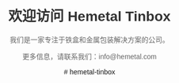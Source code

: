 <!DOCTYPE html>
<html lang="zh-CN">
<head>
    <meta charset="UTF-8">
    <meta name="viewport" content="width=device-width, initial-scale=1.0">
    <title>Hemetal Tinbox - 深圳盒美铁铝罐金属包装有限公司</title>
    <style>
        body {
            font-family: Arial, sans-serif;
            text-align: center;
            padding: 50px;
        }
        h1 {
            color: #333;
        }
        p {
            color: #666;
        }
    </style>
</head>
<body>
    <h1>欢迎访问 Hemetal Tinbox</h1>
    <p>我们是一家专注于铁盒和金属包装解决方案的公司。</p>
    <p>更多信息，请联系我们：info@hemetal.com</p>
</body>
</html># hemetal-tinbox
